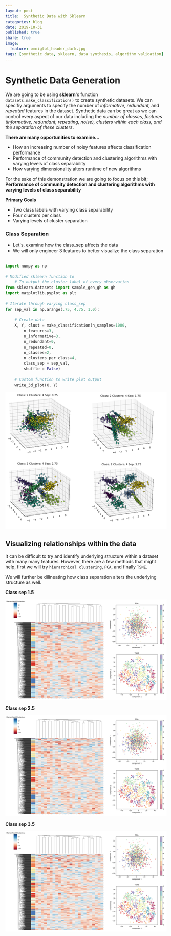 ```yaml
---
layout: post
title: 	Synthetic Data with Sklearn
categories: blog
date: 2019-10-31
published: true
share: true
image:
  feature: omniglot_header_dark.jpg
tags: [synthetic data, sklearn, data synthesis, algorithm validation]
---
```


# Synthetic Data Generation 

We are going to be using **sklearn**'s function `datasets.make_classification()` to create synthetic datasets. We can specifiy arguments to specify the number of *informative, redundant,* and *repeated* features in the dataset. Synthetic data can be great as we can control every aspect of our data including the *number of classes, features (informative, redundant, repeating, noise), clusters within each class, and the separation of these clusters*.

**There are many opportunities to examine...**

* How an increasing number of noisy features affects classification performance
* Performance of community detection and clustering algorithms with varying levels of class separability
* How varying dimensionality alters runtime of new algorithms

For the sake of this demonstration we are going to focus on this bit; **Performance of community detection and clustering algorithms with varying levels of class separability**

**Primary Goals**

- Two class labels with varying class separability
- Four clusters per class
- Varying levels of cluster separation

### Class Separation

- Let's, examine how the class_sep affects the data   
- We will only engineer 3 features to better visualize the class separation 


```python

import numpy as np

# Modified sklearn function to 
	# To output the cluster label of every observation
from sklearn.datasets import sample_gen_gh as gh
import matplotlib.pyplot as plt

# Iterate through varying class_sep
for sep_val in np.arange(.75, 4.75, 1.0):

	# Create data
	X, Y, clust = make_classification(n_samples=1000,
		n_features=3,
		n_informative=3,
		n_redundant=0,
		n_repeated=0,
		n_classes=2,
		n_clusters_per_class=4,
		class_sep = sep_val,
		shuffle = False)

	# Custom function to write plot output
	write_3d_plot(X, Y)

```
![](/images/blogs/data_synth/plot_sep.png)

## Visualizing relationships within the data

It can be difficult to try and identify underlying structure within a dataset with many many features. However, there are a few methods that might help, first we will try `hierarchical clustering`, `PCA`, and finally `TSNE`.

We will further be dilineating how class separation alters the underlying structure as well.

**Class sep 1.5**

![](/images/blogs/data_synth/clustering_1_5.png)

**Class sep 2.5**

![](/images/blogs/data_synth/clustering_1_5.png)

**Class sep 3.5**

![](/images/blogs/data_synth/clustering_1_5.png)




